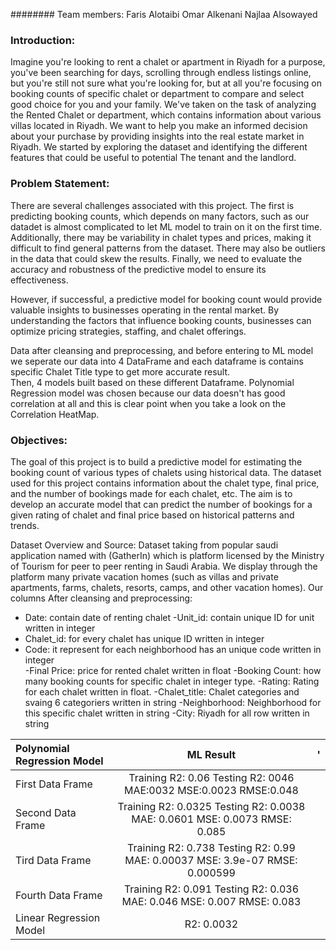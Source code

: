 ########
Team members: 
Faris Alotaibi
Omar Alkenani
Najlaa Alsowayed 


### Introduction:
Imagine you're looking to rent a chalet or apartment in Riyadh for a purpose, you've been searching for days, scrolling through endless listings online, but you're still not sure what you're looking for, but at all you're focusing on booking counts of specific chalet or department to compare and select good choice for you and your family. 
We've taken on the task of analyzing the Rented Chalet or department, which contains information about various villas located in Riyadh. We want to help you make an informed decision about your purchase by providing insights into the real estate market in Riyadh.
We started by exploring the dataset and identifying the different features that could be useful to potential The tenant and the landlord.


### Problem Statement: 
There are several challenges associated with this project. The first is predicting booking counts, which depends on many factors, such as our datadet is almost complicated to let ML model to train on it on the first time.
Additionally, there may be variability in chalet types and prices, making it difficult to find general patterns from the dataset. There may also be outliers in the data that could skew the results. Finally, we need to evaluate the accuracy and robustness of the predictive model to ensure its effectiveness.

However, if successful, a predictive model for booking count would provide valuable insights to businesses operating in the rental market. By understanding the factors that influence booking counts, businesses can optimize pricing strategies, staffing, and chalet offerings.

Data after cleansing and preprocessing, and before entering to ML model we seperate our data into 4 DataFrame and each dataframe is contains specific Chalet Title type to get more accurate result.  
Then, 4 models built based on these different Dataframe. Polynomial Regression model was chosen because our data doesn't has good correlation at all and this is clear point when you take a look on the Correlation HeatMap. 


### Objectives: 
The goal of this project is to build a predictive model for estimating the booking count of various types of chalets using historical data. The dataset used for this project contains information about the chalet type, final price, and the number of bookings made for each chalet, etc.
 The aim is to develop an accurate model that can predict the number of bookings for a given rating of chalet and final price based on historical patterns and trends.

Dataset Overview and Source:
Dataset taking from popular saudi application named with (GatherIn) which is platform licensed by the Ministry of Tourism for peer to peer renting in Saudi Arabia. We display through the platform many private vacation homes (such as villas and private apartments, farms, chalets, resorts, camps, and other vacation homes).
Our columns After cleansing and preprocessing:
- Date: contain date of renting chalet
-Unit_id: contain unique ID for unit written in integer  
- Chalet_id: for every chalet has unique ID written in integer   
- Code: it represent for each neighborhood has an unique code written in integer  
-Final Price: price for rented chalet written in float
-Booking Count: how many booking counts for specific chalet in integer type.
-Rating: Rating for each chalet written in float. 
-Chalet_title: Chalet categories and svaing 6 categoriers written in string
-Neighborhood: Neighborhood for this specific chalet written in string
-City: Riyadh for all row written in string 

| Polynomial Regression Model      | ML Result| '
| :---        |    :----:   |          ---: |
| First Data Frame      |  Training R2: 0.06 Testing R2: 0046 MAE:0032 MSE:0.0023  RMSE:0.048 |   |
| Second Data Frame  | Training R2: 0.0325 Testing R2: 0.0038 MAE: 0.0601 MSE: 0.0073 RMSE:  0.085  | |
| Tird Data Frame | Training R2: 0.738 Testing R2: 0.99 MAE: 0.00037 MSE: 3.9e-07 RMSE:  0.000599  |  |
| Fourth Data Frame  | Training R2: 0.091 Testing R2: 0.036 MAE: 0.046 MSE: 0.007 RMSE:  0.083  |  |
Linear Regression Model | R2: 0.0032 |
